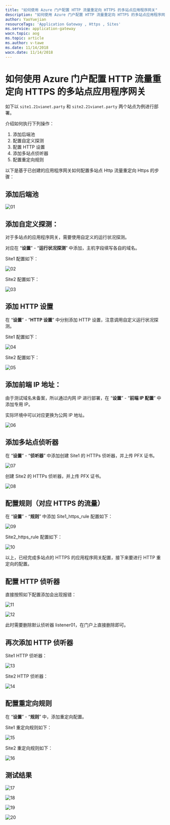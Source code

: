 ```yaml
---
title: "如何使用 Azure 门户配置 HTTP 流量重定向 HTTPS 的多站点应用程序网关"
description: "如何使用 Azure 门户配置 HTTP 流量重定向 HTTPS 的多站点应用程序网关"
author: YaoYuejian
resourceTags: 'Application Gateway , Https , Sites'
ms.service: application-gateway
wacn.topic: aog
ms.topic: article
ms.author: v-tawe
ms.date: 11/14/2018
wacn.date: 11/14/2018
---
```

# 如何使用 Azure 门户配置 HTTP 流量重定向 HTTPS 的多站点应用程序网关

如下以 `site1.21vianet.party` 和 `site2.21vianet.party` 两个站点为例进行部署。

介绍如何执行下列操作：

1. 添加后端池
2. 配置自定义探测
3. 配置 HTTP 设置
4. 添加多站点侦听器
5. 配置重定向规则

以下是基于已创建的应用程序网关如何配置多站点 Http 流量重定向 Https 的步骤：

## 添加后端池

![01](media/aog-application-gateway-howto-config-numbers-sites/01.png "01")

## 添加自定义探测：

对于多站点的应用程序网关，需要使用自定义的运行状况探测。

对应在 “**设置**” - “**运行状况探测**” 中添加，主机字段填写各自的域名。

Site1 配置如下：

![02](media/aog-application-gateway-howto-config-numbers-sites/02.png "02")

Site2 配置如下：

![03](media/aog-application-gateway-howto-config-numbers-sites/03.png "03")

## 添加 HTTP 设置

在 “**设置**” - “**HTTP 设置**” 中分别添加 HTTP 设置，注意调用自定义运行状况探测。

Site1 配置如下：

![04](media/aog-application-gateway-howto-config-numbers-sites/04.png "04")

Site2 配置如下：

![05](media/aog-application-gateway-howto-config-numbers-sites/05.png "05")

## 添加前端 IP 地址：

由于测试域名未备案，所以通过内网 IP 进行部署，在 “**设置**” - “**前端 IP 配置**” 中添加专用 IP。

实际环境中可以对应更换为公网 IP 地址。

![06](media/aog-application-gateway-howto-config-numbers-sites/06.png "06")

## 添加多站点侦听器

在 “**设置**” - “**侦听器**” 中添加创建 Site1 的 HTTPs 侦听器，并上传 PFX 证书。

![07](media/aog-application-gateway-howto-config-numbers-sites/07.png "07")

创建 Site2 的 HTTPs 侦听器，并上传 PFX 证书。

![08](media/aog-application-gateway-howto-config-numbers-sites/08.png "08")

## 配置规则（对应 HTTPS 的流量）

在 “**设置**” - “**规则**” 中添加 Site1_https_rule 配置如下：

![09](media/aog-application-gateway-howto-config-numbers-sites/09.png "09")

Site2_https_rule 配置如下：

![10](media/aog-application-gateway-howto-config-numbers-sites/10.png "10")

以上，已经完成多站点的 HTTPS 的应用程序网关配置，接下来要进行 HTTP 重定向的配置。

## 配置 HTTP 侦听器

直接按照如下配置添加会出现报错：

![11](media/aog-application-gateway-howto-config-numbers-sites/11.png "11")

![12](media/aog-application-gateway-howto-config-numbers-sites/12.png "12")

此时需要删除默认侦听器 listener01，在门户上直接删除即可。

## 再次添加 HTTP 侦听器

Site1 HTTP 侦听器：

![13](media/aog-application-gateway-howto-config-numbers-sites/13.png "13")

Site2 HTTP 侦听器：

![14](media/aog-application-gateway-howto-config-numbers-sites/14.png "14")

## 配置重定向规则

在 “**设置**” - “**规则**” 中，添加重定向配置。

Site1 重定向规则如下：

![15](media/aog-application-gateway-howto-config-numbers-sites/15.png "15")

Site2 重定向规则如下：

![16](media/aog-application-gateway-howto-config-numbers-sites/16.png "16")

## 测试结果

![17](media/aog-application-gateway-howto-config-numbers-sites/17.png "17")

![18](media/aog-application-gateway-howto-config-numbers-sites/18.png "18")

![19](media/aog-application-gateway-howto-config-numbers-sites/19.png "19")

![20](media/aog-application-gateway-howto-config-numbers-sites/20.png "20")
